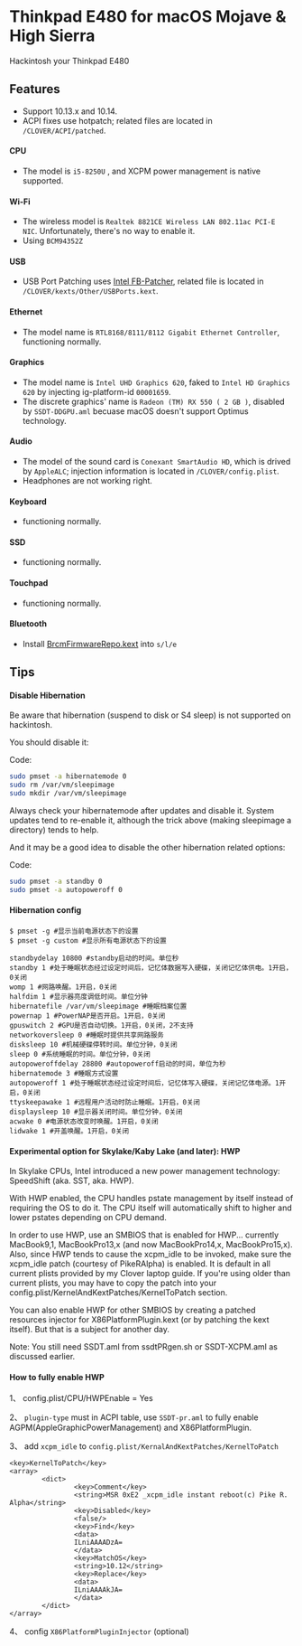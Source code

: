 # Thinkpad E480 for macOS Mojave & High Sierra

Hackintosh your Thinkpad E480

## Features

* Support 10.13.x and 10.14.
* ACPI fixes use hotpatch; related files are located in `/CLOVER/ACPI/patched`.

#### CPU
* The model is `i5-8250U` , and XCPM power management is native supported. 

#### Wi-Fi
* The wireless model is `Realtek 8821CE Wireless LAN 802.11ac PCI-E NIC`. Unfortunately, there's no way to enable it. 
* Using `BCM94352Z`

#### USB
* USB Port Patching uses [Intel FB-Patcher](https://www.tonymacx86.com/threads/release-intel-fb-patcher-v1-4-1.254559), related file is located in `/CLOVER/kexts/Other/USBPorts.kext`.

#### Ethernet
* The model name is `RTL8168/8111/8112 Gigabit Ethernet Controller`, functioning normally.

#### Graphics
* The model name is `Intel UHD Graphics 620`, faked to `Intel HD Graphics 620` by injecting ig-platform-id `00001659`.
* The discrete graphics' name is `Radeon (TM) RX 550 ( 2 GB )`, disabled by `SSDT-DDGPU.aml` becuase macOS doesn't support Optimus technology.

#### Audio
* The model of the sound card is `Conexant SmartAudio HD`, which is drived by `AppleALC`; injection information is located in `/CLOVER/config.plist`. 
* Headphones are not working right.

#### Keyboard
* functioning normally.

#### SSD
* functioning normally.

#### Touchpad
* functioning normally.

#### Bluetooth
* Install [BrcmFirmwareRepo.kext](https://bitbucket.org/RehabMan/os-x-brcmpatchram/downloads/) into `s/l/e`

## Tips

#### Disable Hibernation

Be aware that hibernation (suspend to disk or S4 sleep) is not supported on hackintosh.

You should disable it:

Code:

```bash
sudo pmset -a hibernatemode 0
sudo rm /var/vm/sleepimage
sudo mkdir /var/vm/sleepimage
```

Always check your hibernatemode after updates and disable it. System updates tend to re-enable it, although the trick above (making sleepimage a directory) tends to help.

And it may be a good idea to disable the other hibernation related options:

Code:

```bash
sudo pmset -a standby 0
sudo pmset -a autopoweroff 0
```

#### Hibernation config

```
$ pmset -g #显示当前电源状态下的设置
$ pmset -g custom #显示所有电源状态下的设置

standbydelay 10800 #standby启动的时间。单位秒
standby 1 #处于睡眠状态经过设定时间后，记忆体数据写入硬碟，关闭记忆体供电。1开启，0关闭
womp 1 #网路唤醒。1开启，0关闭
halfdim 1 #显示器亮度调低时间。单位分钟
hibernatefile /var/vm/sleepimage #睡眠档案位置
powernap 1 #PowerNAP是否开启。1开启，0关闭
gpuswitch 2 #GPU是否自动切换。1开启，0关闭，2不支持
networkoversleep 0 #睡眠时提供共享网路服务
disksleep 10 #机械硬碟停转时间。单位分钟，0关闭
sleep 0 #系统睡眠的时间。单位分钟，0关闭
autopoweroffdelay 28800 #autopoweroff启动的时间，单位为秒
hibernatemode 3 #睡眠方式设置
autopoweroff 1 #处于睡眠状态经过设定时间后，记忆体写入硬碟，关闭记忆体电源。1开启，0关闭
ttyskeepawake 1 #远程用户活动时防止睡眠。1开启，0关闭
displaysleep 10 #显示器关闭时间。单位分钟，0关闭
acwake 0 #电源状态改变时唤醒。1开启，0关闭
lidwake 1 #开盖唤醒。1开启，0关闭
```

#### Experimental option for Skylake/Kaby Lake (and later): HWP

In Skylake CPUs, Intel introduced a new power management technology: SpeedShift (aka. SST, aka. HWP).

With HWP enabled, the CPU handles pstate management by itself instead of requiring the OS to do it. The CPU itself will automatically shift to higher and lower pstates depending on CPU demand.

In order to use HWP, use an SMBIOS that is enabled for HWP... currently MacBook9,1, MacBookPro13,x (and now MacBookPro14,x, MacBookPro15,x). Also, since HWP tends to cause the xcpm_idle to be invoked, make sure the xcpm_idle patch (courtesy of PikeRAlpha) is enabled. It is default in all current plists provided by my Clover laptop guide. If you're using older than current plists, you may have to copy the patch into your config.plist/KernelAndKextPatches/KernelToPatch section.

You can also enable HWP for other SMBIOS by creating a patched resources injector for X86PlatformPlugin.kext (or by patching the kext itself). But that is a subject for another day.

Note: You still need SSDT.aml from ssdtPRgen.sh or SSDT-XCPM.aml as discussed earlier.

#### How to fully enable HWP

1、 config.plist/CPU/HWPEnable = Yes

2、 `plugin-type` must in ACPI table, use `SSDT-pr.aml` to fully enable AGPM(AppleGraphicPowerManagement) and X86PlatformPlugin.

3、 add `xcpm_idle` to `config.plist/KernalAndKextPatches/KernelToPatch`

```
<key>KernelToPatch</key>
<array>
        <dict>
                <key>Comment</key>
                <string>MSR 0xE2 _xcpm_idle instant reboot(c) Pike R. Alpha</string>
                <key>Disabled</key>
                <false/>
                <key>Find</key>
                <data>
                ILniAAAADzA=
                </data>
                <key>MatchOS</key>
                <string>10.12</string>
                <key>Replace</key>
                <data>
                ILniAAAAkJA=
                </data>
        </dict>
</array>
```

4、 config `X86PlatformPluginInjector` (optional)




